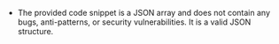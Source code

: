- The provided code snippet is a JSON array and does not contain any bugs, anti-patterns, or security vulnerabilities. It is a valid JSON structure.